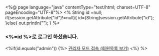 <%@ page language="java" contentType="text/html; charset=UTF-8"
    pageEncoding="UTF-8"%>
<%
	String id =null;
	if(session.getAttribute("id")!=null){
		id=(String)session.getAttribute("id");		
	}else{
		out.println("<script>");
		out.println("location.href='loginForm.jsp'");
		out.println("</script>");
	}
%>
<!DOCTYPE html PUBLIC "-//W3C//DTD HTML 4.01 Transitional//EN" "http://www.w3.org/TR/html4/loose.dtd">
<html>
<head>
<meta http-equiv="Content-Type" content="text/html; charset=UTF-8">
<title>회원관리 시스템 메인 페이지</title>
</head>
<body>
<h3><%=id %>로 로그인 하셨습니다.</h3>
<%if(id.equals("admin")) {%>
<a href = "member_list.jsp">관리자 모드 접속 (회원목록 보기)</a>
<%} %>

</body>
</html>
